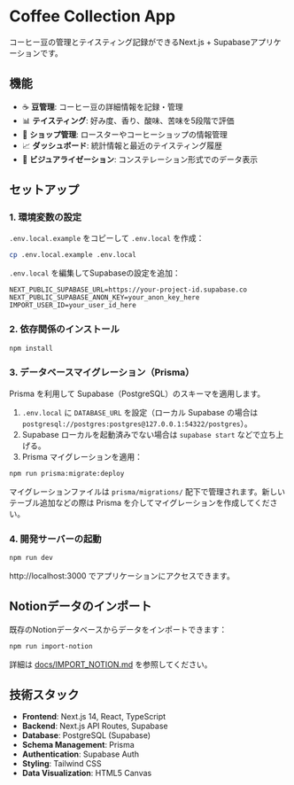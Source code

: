 # Coffee Collection App

コーヒー豆の管理とテイスティング記録ができるNext.js + Supabaseアプリケーションです。

## 機能

- ☕ **豆管理**: コーヒー豆の詳細情報を記録・管理
- 📊 **テイスティング**: 好み度、香り、酸味、苦味を5段階で評価
- 🏪 **ショップ管理**: ロースターやコーヒーショップの情報管理
- 📈 **ダッシュボード**: 統計情報と最近のテイスティング履歴
- 🌟 **ビジュアライゼーション**: コンステレーション形式でのデータ表示

## セットアップ

### 1. 環境変数の設定

`.env.local.example` をコピーして `.env.local` を作成：

```bash
cp .env.local.example .env.local
```

`.env.local` を編集してSupabaseの設定を追加：

```env
NEXT_PUBLIC_SUPABASE_URL=https://your-project-id.supabase.co
NEXT_PUBLIC_SUPABASE_ANON_KEY=your_anon_key_here
IMPORT_USER_ID=your_user_id_here
```

### 2. 依存関係のインストール

```bash
npm install
```

### 3. データベースマイグレーション（Prisma）

Prisma を利用して Supabase（PostgreSQL）のスキーマを適用します。

1. `.env.local` に `DATABASE_URL` を設定（ローカル Supabase の場合は `postgresql://postgres:postgres@127.0.0.1:54322/postgres`）。
2. Supabase ローカルを起動済みでない場合は `supabase start` などで立ち上げる。
3. Prisma マイグレーションを適用：

```bash
npm run prisma:migrate:deploy
```

マイグレーションファイルは `prisma/migrations/` 配下で管理されます。新しいテーブル追加などの際は Prisma を介してマイグレーションを作成してください。

### 4. 開発サーバーの起動

```bash
npm run dev
```

http://localhost:3000 でアプリケーションにアクセスできます。

## Notionデータのインポート

既存のNotionデータベースからデータをインポートできます：

```bash
npm run import-notion
```

詳細は [docs/IMPORT_NOTION.md](docs/IMPORT_NOTION.md) を参照してください。

## 技術スタック

- **Frontend**: Next.js 14, React, TypeScript
- **Backend**: Next.js API Routes, Supabase
- **Database**: PostgreSQL (Supabase)
- **Schema Management**: Prisma
- **Authentication**: Supabase Auth
- **Styling**: Tailwind CSS
- **Data Visualization**: HTML5 Canvas

